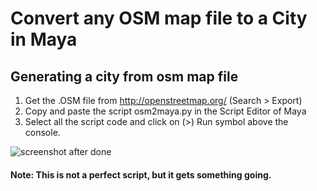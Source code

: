 # Convert any OSM map file to a City in Maya 

## Generating a city from osm map file

1. Get the .OSM file from http://openstreetmap.org/ (Search > Export)
2. Copy and paste the script osm2maya.py in the Script Editor of Maya
3. Select all the script code and click on (>) Run symbol above the console.

![screenshot after done](https://raw.githubusercontent.com/mkagenius/osm2maya/master/osm2maya.png)

#### Note: This is not a perfect script, but it gets something going.


